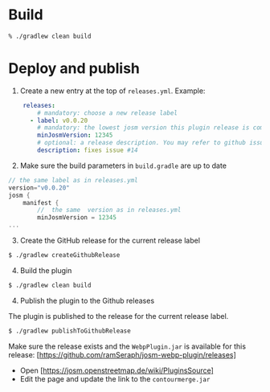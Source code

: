 # Build

```bash
% ./gradlew clean build
```

# Deploy and publish

1. Create a new entry at the top of `releases.yml`. Example:

```yml
    releases:
        # mandatory: choose a new release label
      - label: v0.0.20
        # mandatory: the lowest josm version this plugin release is compatible with
        minJosmVersion: 12345
        # optional: a release description. You may refer to github issues.
        description: fixes issue #14
```


2. Make sure the build parameters in `build.gradle` are up to date

```gradle
// the same label as in releases.yml
version="v0.0.20"
josm {
    manifest {
        //  the same  version as in releases.yml
        minJosmVersion = 12345
...
```

3. Create the GitHub release for the current release label
```bash
$ ./gradlew createGithubRelease
```

4. Build the plugin
```bash
$ ./gradlew clean build
```

4. Publish the plugin to the Github releases

The plugin is published to the release for the current release label.

```bash
$ ./gradlew publishToGithubRelease
```
Make sure the release exists and the `WebpPlugin.jar` is available for this
release: [https://github.com/ramSeraph/josm-webp-plugin/releases]


* Open [https://josm.openstreetmap.de/wiki/PluginsSource]
* Edit the page and update the link to the `contourmerge.jar`

